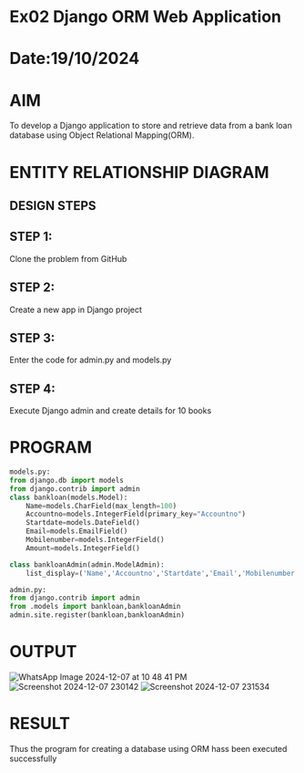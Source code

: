 # Ex02 Django ORM Web Application
# Date:19/10/2024
# AIM
To develop a Django application to store and retrieve data from a bank loan database using Object Relational Mapping(ORM).

# ENTITY RELATIONSHIP DIAGRAM
## DESIGN STEPS
## STEP 1:
Clone the problem from GitHub

## STEP 2:
Create a new app in Django project

## STEP 3:
Enter the code for admin.py and models.py

## STEP 4:
Execute Django admin and create details for 10 books

# PROGRAM
```python
models.py:
from django.db import models
from django.contrib import admin
class bankloan(models.Model):
    Name=models.CharField(max_length=100)
    Accountno=models.IntegerField(primary_key="Accountno")
    Startdate=models.DateField()
    Email=models.EmailField()
    Mobilenumber=models.IntegerField()
    Amount=models.IntegerField()

class bankloanAdmin(admin.ModelAdmin):
    list_display=('Name','Accountno','Startdate','Email','Mobilenumber','Amount')

admin.py:
from django.contrib import admin
from .models import bankloan,bankloanAdmin
admin.site.register(bankloan,bankloanAdmin)


```
# OUTPUT
![WhatsApp Image 2024-12-07 at 10 48 41 PM](https://github.com/user-attachments/assets/65e9e71a-6c8e-4da4-959e-715097a2981a)
![Screenshot 2024-12-07 230142](https://github.com/user-attachments/assets/683bf22c-6431-4c81-8910-44130767c515)
![Screenshot 2024-12-07 231534](https://github.com/user-attachments/assets/f57432de-9d52-4205-a53d-42f308f3b380)


# RESULT
Thus the program for creating a database using ORM hass been executed successfully
